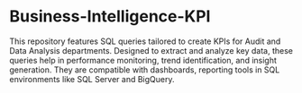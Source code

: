 # Business-Intelligence-KPI
This repository features SQL queries tailored to create KPIs for Audit and Data Analysis departments. Designed to extract and analyze key data, these queries help in performance monitoring, trend identification, and insight generation. They are compatible with dashboards, reporting tools in SQL environments like SQL Server and BigQuery.
